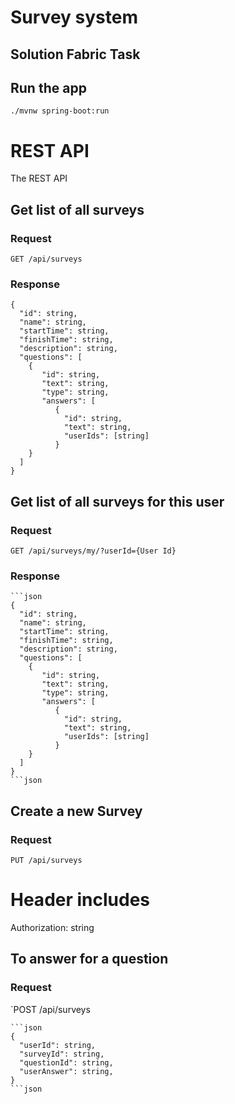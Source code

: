 # Survey system
## Solution Fabric Task 

## Run the app

    ./mvnw spring-boot:run

# REST API

The REST API

## Get list of all surveys

### Request

`GET /api/surveys`

### Response

    
    {
      "id": string,
      "name": string,
      "startTime": string,
      "finishTime": string,
      "description": string,
      "questions": [
        {
           "id": string,
           "text": string,
           "type": string,
           "answers": [
              {
                "id": string,
                "text": string,
                "userIds": [string]
              }
        }
      ]
    }
    

## Get list of all surveys for this user

### Request

`GET /api/surveys/my/?userId={User Id}`

### Response


    ```json
    {
      "id": string,
      "name": string,
      "startTime": string,
      "finishTime": string,
      "description": string,
      "questions": [
        {
           "id": string,
           "text": string,
           "type": string,
           "answers": [
              {
                "id": string,
                "text": string,
                "userIds": [string]
              }
        }
      ]
    }
    ```json
    
## Create a new Survey

### Request

`PUT /api/surveys`

# Header includes 
Authorization: string


## To answer for a question

### Request

`POST /api/surveys

    ```json
    {
      "userId": string,
      "surveyId": string,
      "questionId": string,
      "userAnswer": string,
    }
    ```json


